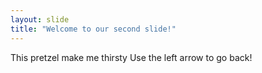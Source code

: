 ```yaml
---
layout: slide
title: "Welcome to our second slide!"
---
```

This pretzel make me thirsty
Use the left arrow to go back!
